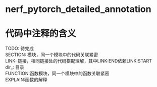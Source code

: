 # nerf_pytorch_detailed_annotation
# 代码中注释的含义  
TODO: 待完成  
SECTION: 模块，同一个模块中的代码关联紧密  
LINK: 链接，相同链接处的代码搭配理解，其中LINK:END依赖LINK:START  
dir_: 目录  
FUNCTION:函数模块，同一个模块中的函数关联紧密  
EXPLAIN:函数的解释  
